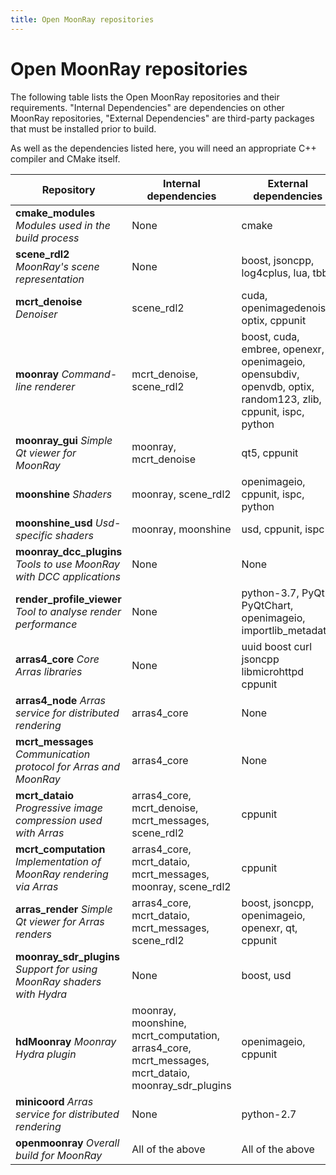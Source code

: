 ```yaml
---
title: Open MoonRay repositories
---
```

# Open MoonRay repositories

The following table lists the Open MoonRay repositories and their requirements.
"Internal Dependencies" are dependencies on other MoonRay repositories, "External Dependencies" are third-party packages that must be installed prior to build.

As well as the dependencies listed here, you will need an appropriate C++ compiler and CMake itself.

| Repository | Internal dependencies | External dependencies |
|----|----|----|
| **cmake_modules** *Modules used in the build process* | None | cmake |
| **scene_rdl2** *MoonRay's scene representation* | None | boost, jsoncpp, log4cplus, lua, tbb |
| **mcrt_denoise** *Denoiser* | scene_rdl2 | cuda, openimagedenoise, optix, cppunit |
| **moonray** *Command-line renderer* | mcrt_denoise, scene_rdl2 | boost, cuda, embree, openexr, openimageio, opensubdiv, openvdb, optix, random123, zlib, cppunit, ispc, python |
| **moonray_gui** *Simple Qt viewer for MoonRay* | moonray, mcrt_denoise | qt5, cppunit |
| **moonshine** *Shaders* | moonray, scene_rdl2 | openimageio, cppunit, ispc, python |
| **moonshine_usd** *Usd-specific shaders* | moonray, moonshine | usd, cppunit, ispc |
| **moonray_dcc_plugins** *Tools to use MoonRay with DCC applications* | None | None |
| **render_profile_viewer** *Tool to analyse render performance* | None | python-3.7, PyQt5, PyQtChart, openimageio, importlib_metadata |
| **arras4_core** *Core Arras libraries* | None | uuid boost curl jsoncpp libmicrohttpd cppunit |
| **arras4_node** *Arras service for distributed rendering* | arras4_core | None |
| **mcrt_messages** *Communication protocol for Arras and MoonRay* | arras4_core | None |
| **mcrt_dataio** *Progressive image compression used with Arras* |arras4_core, mcrt_denoise, mcrt_messages, scene_rdl2 | cppunit |
| **mcrt_computation** *Implementation of MoonRay rendering via Arras* | arras4_core, mcrt_dataio, mcrt_messages, moonray, scene_rdl2 | cppunit |
| **arras_render** *Simple Qt viewer for Arras renders* | arras4_core, mcrt_dataio, mcrt_messages, scene_rdl2 | boost, jsoncpp, openimageio, openexr, qt, cppunit |
| **moonray_sdr_plugins** *Support for using MoonRay shaders with Hydra* | None | boost, usd |
| **hdMoonray** *Moonray Hydra plugin* | moonray, moonshine, mcrt_computation, arras4_core, mcrt_messages, mcrt_dataio, moonray_sdr_plugins |  openimageio, cppunit |
| **minicoord** *Arras service for distributed rendering* | None | python-2.7 | 
| **openmoonray** *Overall build for MoonRay* | All of the above | All of the above |

 

